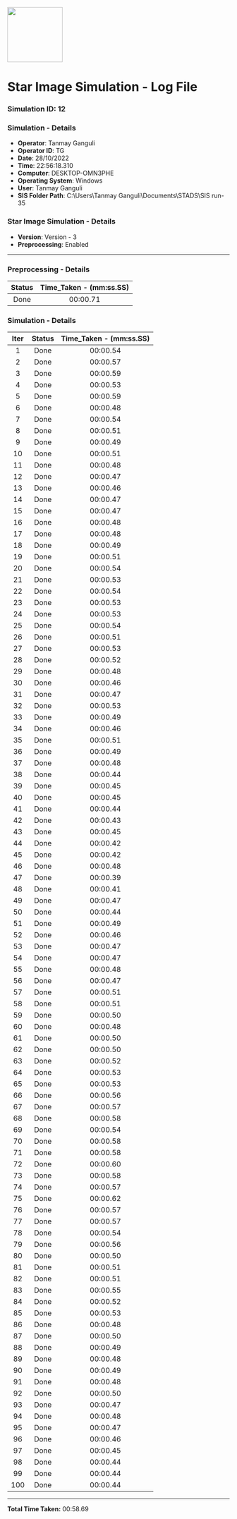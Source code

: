 [<img src="https://www.aero.iitb.ac.in/satlab/images/IITBSSP2019.png" width="125"/>](image.png)

# Star Image Simulation - Log File

### Simulation ID: 12

### Simulation - Details
* **Operator**: Tanmay Ganguli
* **Operator ID**: TG
* **Date**: 28/10/2022
* **Time**: 22:56:18.310
* **Computer**: DESKTOP-OMN3PHE
* **Operating System**: Windows
* **User**: Tanmay Ganguli
* **SIS Folder Path**: C:\Users\Tanmay Ganguli\Documents\STADS\SIS run-35

### Star Image Simulation - Details
* **Version**: Version - 3
* **Preprocessing**: Enabled

---

### Preprocessing - Details

|Status|Time_Taken - (mm:ss.SS)
|:---:|:---:|
|Done|00:00.71|

### Simulation - Details

|Iter|Status|Time_Taken - (mm:ss.SS)|
|:---:|:---:|:---:|
|1|Done|00:00.54|
|2|Done|00:00.57|
|3|Done|00:00.59|
|4|Done|00:00.53|
|5|Done|00:00.59|
|6|Done|00:00.48|
|7|Done|00:00.54|
|8|Done|00:00.51|
|9|Done|00:00.49|
|10|Done|00:00.51|
|11|Done|00:00.48|
|12|Done|00:00.47|
|13|Done|00:00.46|
|14|Done|00:00.47|
|15|Done|00:00.47|
|16|Done|00:00.48|
|17|Done|00:00.48|
|18|Done|00:00.49|
|19|Done|00:00.51|
|20|Done|00:00.54|
|21|Done|00:00.53|
|22|Done|00:00.54|
|23|Done|00:00.53|
|24|Done|00:00.53|
|25|Done|00:00.54|
|26|Done|00:00.51|
|27|Done|00:00.53|
|28|Done|00:00.52|
|29|Done|00:00.48|
|30|Done|00:00.46|
|31|Done|00:00.47|
|32|Done|00:00.53|
|33|Done|00:00.49|
|34|Done|00:00.46|
|35|Done|00:00.51|
|36|Done|00:00.49|
|37|Done|00:00.48|
|38|Done|00:00.44|
|39|Done|00:00.45|
|40|Done|00:00.45|
|41|Done|00:00.44|
|42|Done|00:00.43|
|43|Done|00:00.45|
|44|Done|00:00.42|
|45|Done|00:00.42|
|46|Done|00:00.48|
|47|Done|00:00.39|
|48|Done|00:00.41|
|49|Done|00:00.47|
|50|Done|00:00.44|
|51|Done|00:00.49|
|52|Done|00:00.46|
|53|Done|00:00.47|
|54|Done|00:00.47|
|55|Done|00:00.48|
|56|Done|00:00.47|
|57|Done|00:00.51|
|58|Done|00:00.51|
|59|Done|00:00.50|
|60|Done|00:00.48|
|61|Done|00:00.50|
|62|Done|00:00.50|
|63|Done|00:00.52|
|64|Done|00:00.53|
|65|Done|00:00.53|
|66|Done|00:00.56|
|67|Done|00:00.57|
|68|Done|00:00.58|
|69|Done|00:00.54|
|70|Done|00:00.58|
|71|Done|00:00.58|
|72|Done|00:00.60|
|73|Done|00:00.58|
|74|Done|00:00.57|
|75|Done|00:00.62|
|76|Done|00:00.57|
|77|Done|00:00.57|
|78|Done|00:00.54|
|79|Done|00:00.56|
|80|Done|00:00.50|
|81|Done|00:00.51|
|82|Done|00:00.51|
|83|Done|00:00.55|
|84|Done|00:00.52|
|85|Done|00:00.53|
|86|Done|00:00.48|
|87|Done|00:00.50|
|88|Done|00:00.49|
|89|Done|00:00.48|
|90|Done|00:00.49|
|91|Done|00:00.48|
|92|Done|00:00.50|
|93|Done|00:00.47|
|94|Done|00:00.48|
|95|Done|00:00.47|
|96|Done|00:00.46|
|97|Done|00:00.45|
|98|Done|00:00.44|
|99|Done|00:00.44|
|100|Done|00:00.44|

---

**Total Time Taken:** 00:58.69
